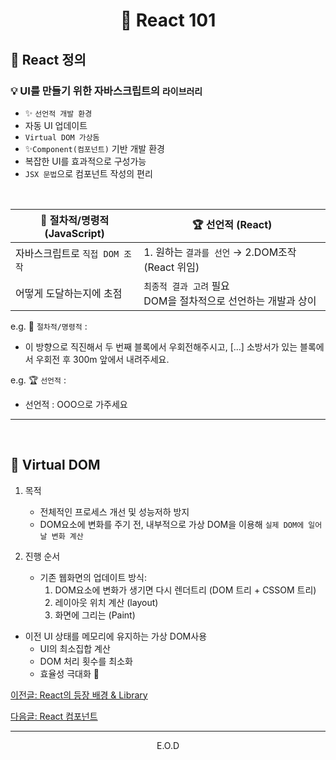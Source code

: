 # <p align="center"> 🧢 React 101

## 🧢 React 정의

### 💡 UI를 만들기 위한 자바스크립트의 `라이브러리`

- ✨ `선언적 개발 환경`
- 자동 UI 업데이트
- `Virtual DOM 가상돔`
- ✨`Component(컴포넌트)` 기반 개발 환경
- 복잡한 UI를 효과적으로 구성가능
- `JSX 문법`으로 컴포넌트 작성의 편리

<br>

| 📝 절차적/명령적 (JavaScript)  | 🏆 선언적 (React)                                                  |
| ------------------------------ | ------------------------------------------------------------------ |
| 자바스크립트로 `직접 DOM 조작` | 1. 원하는 `결과를 선언` → 2.DOM조작(React 위임)                    |
| 어떻게 도달하는지에 초점       | `최종적 결과 고려` 필요 <br> DOM을 절차적으로 선언하는 개발과 상이 |

e.g. 📝 `절차적/명령적` :

- 이 방향으로 직진해서 두 번째 블록에서 우회전해주시고, [...] 소방서가 있는 블록에서 우회전 후 300m 앞에서 내려주세요.

e.g. 🏆 `선언적` :

- 선언적 : OOO으로 가주세요

<hr>
<br>

## 📌 Virtual DOM

1. 목적

   - 전체적인 프로세스 개선 및 성능저하 방지
   - DOM요소에 변화를 주기 전, 내부적으로 가상 DOM을 이용해 `실제 DOM에 일어날 변화 계산`

2. 진행 순서

   - 기존 웹화면의 업데이트 방식:
     1. DOM요소에 변화가 생기면 다시 렌더트리 (DOM 트리 + CSSOM 트리)
     2. 레이아웃 위치 계산 (layout)
     3. 화면에 그리는 (Paint)

- 이전 UI 상태를 메모리에 유지하는 가상 DOM사용
  - UI의 최소집합 계산
  - DOM 처리 횟수를 최소화
  - 효율성 극대화 👏

<a href="https://github.com/Dabnii/Dabnii.github.io/blob/main/React/React%20%EB%93%B1%EC%9E%A5%EB%B0%B0%EA%B2%BD.md"> 이전글: React의 등장 배경 & Library</a>

<a href="https://github.com/Dabnii/Dabnii.github.io/blob/main/React/React%20component.md"> 다음글: React 컴포넌트</a>

<hr>
<p align="center"> E.O.D
